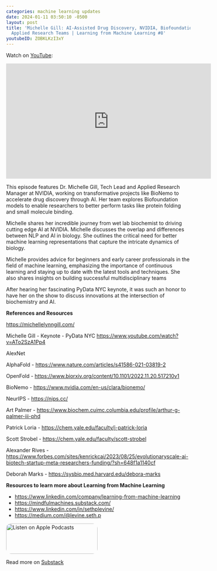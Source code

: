 ```yaml
---
categories: machine learning updates
date: 2024-01-11 03:50:10 -0500
layout: post
title: 'Michelle Gill: AI-Assisted Drug Discovery, NVIDIA, Biofoundation Models, Creating
  Applied Research Teams | Learning from Machine Learning #8'
youtubeID: ZOBKLKzI3xY
---
```

Watch on [YouTube](https://www.youtube.com/watch?v=ZOBKLKzI3xY):
<iframe width="560" height="315" src="https://www.youtube.com/embed/ZOBKLKzI3xY" title="YouTube video player" frameborder="0" allow="accelerometer; autoplay; clipboard-write; encrypted-media; gyroscope; picture-in-picture; web-share" allowfullscreen></iframe>

<p>This episode features Dr. Michelle Gill, Tech Lead and Applied Research Manager at NVIDIA, working on transformative projects like BioNemo to accelerate drug discovery through AI. Her team explores Biofoundation models to enable researchers to better perform tasks like protein folding and small molecule binding.</p><p>Michelle shares her incredible journey from wet lab biochemist to driving cutting edge AI at NVIDIA. Michelle discusses the overlap and differences between NLP and AI in biology. She outlines the critical need for better machine learning representations that capture the intricate dynamics of biology.</p><p>Michelle provides advice for beginners and early career professionals in the field of machine learning, emphasizing the importance of continuous learning and staying up to date with the latest tools and techniques. She also shares insights on building successful multidisciplinary teams</p><p>After hearing her fascinating PyData NYC keynote, it was such an honor to have her on the show to discuss innovations at the intersection of biochemistry and AI.</p><p><strong>References and Resources</strong></p><p><a href="https://michellelynngill.com/">https://michellelynngill.com/</a></p><p>Michelle Gill - Keynote - PyData NYC <a href="https://www.youtube.com/watch?v=ATo2SzA1Pp4">https://www.youtube.com/watch?v=ATo2SzA1Pp4</a></p><p>AlexNet</p><p>AlphaFold - <a href="https://www.nature.com/articles/s41586-021-03819-2">https://www.nature.com/articles/s41586-021-03819-2</a></p><p>OpenFold - <a href="https://www.biorxiv.org/content/10.1101/2022.11.20.517210v1">https://www.biorxiv.org/content/10.1101/2022.11.20.517210v1</a></p><p>BioNemo - <a href="https://www.nvidia.com/en-us/clara/bionemo/">https://www.nvidia.com/en-us/clara/bionemo/</a></p><p>NeurIPS - <a href="https://nips.cc/">https://nips.cc/</a></p><p>Art Palmer - <a href="https://www.biochem.cuimc.columbia.edu/profile/arthur-g-palmer-iii-phd">https://www.biochem.cuimc.columbia.edu/profile/arthur-g-palmer-iii-phd</a></p><p>Patrick Loria - <a href="https://chem.yale.edu/faculty/j-patrick-loria">https://chem.yale.edu/faculty/j-patrick-loria</a></p><p>Scott Strobel - <a href="https://chem.yale.edu/faculty/scott-strobel">https://chem.yale.edu/faculty/scott-strobel</a></p><p>Alexander Rives - <a href="https://www.forbes.com/sites/kenrickcai/2023/08/25/evolutionaryscale-ai-biotech-startup-meta-researchers-funding/?sh=648f1a1140cf">https://www.forbes.com/sites/kenrickcai/2023/08/25/evolutionaryscale-ai-biotech-startup-meta-researchers-funding/?sh=648f1a1140cf</a></p><p>Deborah Marks - <a href="https://sysbio.med.harvard.edu/debora-marks">https://sysbio.med.harvard.edu/debora-marks</a></p><p><strong>Resources to learn more about Learning from Machine Learning</strong></p><ul><li><a href="https://www.linkedin.com/company/learning-from-machine-learning">https://www.linkedin.com/company/learning-from-machine-learning</a></li><li><a href="https://mindfulmachines.substack.com/">https://mindfulmachines.substack.com/</a></li><li><a href="https://www.linkedin.com/in/sethplevine/">https://www.linkedin.com/in/sethplevine/</a></li><li><a href="https://medium.com/@levine.seth.p">https://medium.com/@levine.seth.p</a></li></ul>

<a href="https://podcasts.apple.com/us/podcast/learning-from-machine-learning/id1663925230?itsct=podcast_box_badge&amp;itscg=30200&amp;ls=1" style="display: inline-block; overflow: hidden; border-radius: 13px; width: 250px; height: 83px;"><img src="https://tools.applemediaservices.com/api/badges/listen-on-apple-podcasts/badge/en-us?size=250x83&amp;releaseDate=1673288700" alt="Listen on Apple Podcasts" style="border-radius: 13px; width: 250px; height: 83px;"></a>

Read more on [Substack](https://mindfulmachines.substack.com/p/michelle-gill-ai-assisted-drug-discovery)